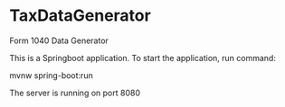 # TaxDataGenerator
Form 1040 Data Generator

This is a Springboot application. To start the application, run command:

mvnw spring-boot:run

The server is running on port 8080
